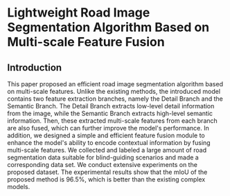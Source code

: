 # Lightweight Road Image Segmentation Algorithm Based on Multi-scale Feature Fusion

## Introduction
This paper proposed an efficient road image segmentation algorithm based on multi-scale features. Unlike the existing methods, the introduced model contains two feature extraction branches, namely the Detail Branch and the Semantic Branch. The Detail Branch extracts low-level detail information from the image, while the Semantic Branch extracts high-level semantic information. Then, these extracted multi-scale features from each branch are also fused, which can further improve the model's performance. In addition, we designed a simple and efficient feature fusion module to enhance the model's ability to encode contextual information by fusing multi-scale features. We collected and labeled a large amount of road segmentation data suitable for blind-guiding scenarios and made a corresponding data set. We conduct extensive experiments on the proposed dataset. The experimental results show that the mIoU of the proposed method is 96.5%, which is better than the existing complex models. 

